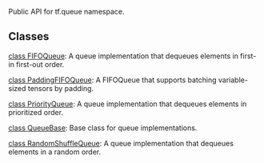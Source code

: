 Public API for tf.queue namespace.
## Classes
[class FIFOQueue](https://tensorflow.google.cn/api_docs/python/tf/queue/FIFOQueue): A queue implementation that dequeues elements in first-in first-out order.

[class PaddingFIFOQueue](https://tensorflow.google.cn/api_docs/python/tf/queue/PaddingFIFOQueue): A FIFOQueue that supports batching variable-sized tensors by padding.

[class PriorityQueue](https://tensorflow.google.cn/api_docs/python/tf/queue/PriorityQueue): A queue implementation that dequeues elements in prioritized order.

[class QueueBase](https://tensorflow.google.cn/api_docs/python/tf/queue/QueueBase): Base class for queue implementations.

[class RandomShuffleQueue](https://tensorflow.google.cn/api_docs/python/tf/queue/RandomShuffleQueue): A queue implementation that dequeues elements in a random order.

